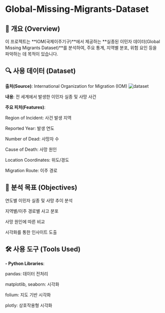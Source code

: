 # Global-Missing-Migrants-Dataset

## 📝 개요 (Overview)
이 프로젝트는 **IOM(국제이주기구)**에서 제공하는 **실종된 이민자 데이터(Global Missing Migrants Dataset)**를 분석하여, 주요 통계, 지역별 분포, 위험 요인 등을 파악하는 데 목적이 있습니다.


## 🔍 사용 데이터 (Dataset)
**출처(Source)**: International Organization for Migration (IOM)
![dataset](https://www.kaggle.com/datasets/nelgiriyewithana/global-missing-migrants-dataset)

**내용**: 전 세계에서 발생한 이민자 실종 및 사망 사건

**주요 피처(Features)**:

Region of Incident: 사건 발생 지역

Reported Year: 발생 연도

Number of Dead: 사망자 수

Cause of Death: 사망 원인

Location Coordinates: 위도/경도

Migration Route: 이주 경로


## 🧪 분석 목표 (Objectives)
연도별 이민자 실종 및 사망 추이 분석

지역별/이주 경로별 사고 분포

사망 원인에 따른 비교

시각화를 통한 인사이트 도출


## 🛠️ 사용 도구 (Tools Used)
**- Python Libraries**:

pandas: 데이터 전처리

matplotlib, seaborn: 시각화

folium: 지도 기반 시각화

plotly: 상호작용형 시각화
